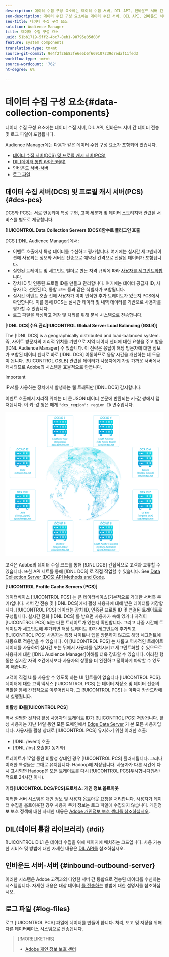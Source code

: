 ```yaml
---
description: 데이터 수집 구성 요소에는 데이터 수집 서버, DIL API, 인바운드 서버 간 데이터 전송 및 로그 파일이 포함됩니다.
seo-description: 데이터 수집 구성 요소에는 데이터 수집 서버, DIL API, 인바운드 서버 간 데이터 전송 및 로그 파일이 포함됩니다.
seo-title: 데이터 수집 구성 요소
solution: Audience Manager
title: 데이터 수집 구성 요소
uuid: 51bb1719-5ff2-4bc7-8eb1-98795e05d08f
feature: system components
translation-type: tm+mt
source-git-commit: 9e4f2f26b83fe6e5b6f669107239d7edaf11fed3
workflow-type: tm+mt
source-wordcount: '762'
ht-degree: 6%

---
```



# 데이터 수집 구성 요소{#data-collection-components}

데이터 수집 구성 요소에는 데이터 수집 서버, DIL API, 인바운드 서버 간 데이터 전송 및 로그 파일이 포함됩니다.

<!-- 

c_compcollect.xml

 -->

Audience Manager에는 다음과 같은 데이터 수집 구성 요소가 포함되어 있습니다.

* [데이터 수집 서버(DCS) 및 프로필 캐시 서버(PCS)](../../reference/system-components/components-data-collection.md#dcs-pcs)
* [DIL(데이터 통합 라이브러리)](../../reference/system-components/components-data-collection.md#dil)
* [인바운드 서버-서버](../../reference/system-components/components-data-collection.md#inbound-outbound-server)
* [로그 파일](../../reference/system-components/components-data-collection.md#log-files)

## 데이터 수집 서버(DCS) 및 프로필 캐시 서버(PCS) {#dcs-pcs}

DCS와 PCS는 서로 연동되며 특성 구현, 고객 세분화 및 데이터 스토리지와 관련된 서비스를 별도로 제공합니다.

**[!UICONTROL Data Collection Servers (DCS)]함수로 플러그인 호출&#x200B;**

DCS [!DNL Audience Manager]에서:

* 이벤트 호출에서 특성 데이터를 수신하고 평가합니다. 여기에는 실시간 세그멘테이션에 사용되는 정보와 서버간 전송으로 예약된 간격으로 전달된 데이터가 포함됩니다.
* 실현된 트레이트 및 세그먼트 빌더로 만든 자격 규칙에 따라 [사용자를 세그먼트화합니다](../../features/segments/segment-builder.md).
* 장치 ID 및 인증된 프로필 ID를 만들고 관리합니다. 여기에는 데이터 공급자 ID, 사용자 ID, 선언된 ID, 통합 코드 등과 같은 식별자가 포함됩니다.
* 실시간 이벤트 호출 전에 사용자가 이미 인식한 추가 트레이트가 있는지 PCS에서 확인합니다. 이를 통해 DCS는 실시간 데이터 및 내역 데이터를 기반으로 사용자를 평가할 수 있습니다.
* 로그 파일을 작성하고 저장 및 처리를 위해 분석 시스템으로 전송합니다.

**[!DNL DCS]수요 관리[!UICONTROL Global Server Load Balancing (GSLB)]**

The [!DNL DCS] is a geographically distributed and load-balanced system. 즉, 사이트 방문자의 지리적 위치를 기반으로 지역 데이터 센터에 대한 요청을 주고 받을 [!DNL Audience Manager] 수 있습니다. 이 전략은 응답이 해당 방문자에 대한 정보가 포함된 데이터 센터로 바로 [!DNL DCS] 이동하므로 응답 시간을 개선하는 데 도움이 됩니다. [!UICONTROL GSLB] 관련된 데이터가 사용자에게 가장 가까운 서버에서 캐시되므로 Adobe의 시스템을 효율적으로 만듭니다.

>[!IMPORTANT]
>
>IPv4를 사용하는 장치에서 발생하는 웹 트래픽만 [!DNL DCS] 감지합니다.

이벤트 호출에서 지리적 위치는 더 큰 JSON 데이터 본문에 반환되는 키-값 쌍에서 캡처됩니다. 이 키-값 쌍은 매개 `"dcs_region": region ID` 변수입니다.

![](assets/dcs-map.png)

고객은 Adobe의 데이터 수집 코드를 통해 [!DNL DCS] 간접적으로 고객과 교류할 수 있습니다. 또한 API 세트를 통해 [!DNL DCS] 로 직접 작업할 수 있습니다. See [Data Collection Server (DCS) API Methods and Code](../../api/dcs-intro/dcs-event-calls/dcs-event-calls.md).

**[!UICONTROL Profile Cache Servers (PCS)]**

데이터베이스 [!UICONTROL PCS] 는 큰 데이터베이스(기본적으로 거대한 서버측 쿠키)입니다. 서버 간 전송 및 [!DNL DCS]에서 활성 사용자에 대해 받은 데이터를 저장합니다. [!UICONTROL PCS] 데이터는 장치 ID, 인증된 프로필 ID 및 연결된 트레이트로 구성됩니다. 실시간 전화 [!DNL DCS] 를 받으면 사용자가 속해 있거나 자격이 [!UICONTROL PCS] 되는 다른 트레이트가 있는지 확인합니다. 그리고 나중 시간에 트레이트가 세그먼트에 추가되면 해당 트레이트 ID가 세그먼트에 추가되고 [!UICONTROL PCS] 사용자는 특정 사이트나 앱을 방문하지 않고도 해당 세그먼트에 자동으로 적용받을 수 있습니다. 이 [!UICONTROL PCS] 는 새롭고 역사적인 트레이트 데이터를 사용하여 실시간 또는 뒤에서 사용자를 일치시키고 세그먼트화할 수 있으므로 사용자에 대한 [!DNL Audience Manager]이해를 더욱 강화할 수 있습니다. 이러한 행동은 실시간 자격 조건에서보다 사용자의 상황을 더 완전하고 정확하게 파악할 수 있도록 해줍니다.

고객이 직접 UI를 사용할 수 있도록 하는 UI 컨트롤이 없습니다 [!UICONTROL PCS]. 데이터에 대한 고객 액세스 [!UICONTROL PCS] 는 데이터 저장소 및 데이터 전송의 역할을 통해 간접적으로 이루어집니다. 그 [!UICONTROL PCS] 는 아파치 카산드라에서 실행됩니다.

**비활성 ID를[!UICONTROL PCS]**

앞서 설명한 것처럼 활성 사용자의 트레이트 ID가 [!UICONTROL PCS] 저장됩니다. 활성 사용자는 지난 14일 동안 모든 도메인에서 [Edge Data Server](../../reference/system-components/components-edge.md) 가 본 모든 사용자입니다. 사용자를 활성 상태로 [!UICONTROL PCS] 유지하기 위한 이러한 호출:

* [!DNL /event] 호출
* [!DNL /ibs] 호출(ID 동기화)

<!-- 

Removed /dpm calls from the bulleted list. /dpm calls have been deprecated.

 -->

트레이트가 17일 동안 비활성 상태인 경우 [!UICONTROL PCS] 플러시됩니다. 그러나 이러한 특성들은 그대로 유지됩니다. Hadoop에 저장됩니다. 사용자가 다른 시간에 다시 표시되면 Hadoop은 모든 트레이트를 다시 [!UICONTROL PCS]푸시합니다(일반적으로 24시간 이내).

**기타[!UICONTROL DCS/PCS]프로세스: 개인 정보 옵트아웃**

이러한 서버 시스템은 개인 정보 및 사용자 옵트아웃 요청을 처리합니다. 사용자가 데이터 수집을 옵트아웃한 경우 사용자 쿠키 정보는 로그 파일에 수집되지 않습니다. 개인정보 보호 정책에 대한 자세한 내용은 [Adobe 개인정보 보호 센터를 참조하십시오](https://www.adobe.com/kr/privacy/advertising-services.html).

## DIL(데이터 통합 라이브러리) {#dil}

[!UICONTROL DIL] 은 데이터 수집을 위해 페이지에 배치하는 코드입니다. 사용 가능한 서비스 및 방법에 대한 자세한 내용은 [DIL API를](../../dil/dil-overview.md) 참조하십시오.

## 인바운드 서버-서버 {#inbound-outbound-server}

이러한 시스템은 Adobe 고객과의 다양한 서버 간 통합으로 전송된 데이터를 수신하는 시스템입니다. 자세한 내용은 대상 데이터 [를 전송하는](/help/using/integration/sending-audience-data/real-time-data-integration/real-time-tech-specs.md) 방법에 대한 설명서를 참조하십시오.

## 로그 파일 {#log-files}

로그 [!UICONTROL PCS] 파일에 데이터를 만들어 씁니다. 처리, 보고 및 저장을 위해 다른 데이터베이스 시스템으로 전송됩니다.

>[!MORELIKETHIS]
>
>* [Adobe 개인 정보 보호 센터](https://www.adobe.com/kr/privacy.html)


